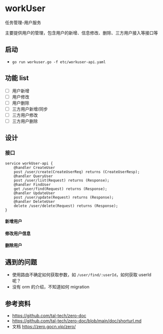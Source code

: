 # workUser
任务管理-用户服务

主要提供用户的管理，包含用户的新增、信息修改、删除、三方用户接入等接口等

## 启动
* `go run workuser.go -f etc/workuser-api.yaml`

## 功能 list
* [ ] 用户新增
* [ ] 用户修改
* [ ] 用户删除
* [ ] 三方用户新增/同步
* [ ] 三方用户修改
* [ ] 三方用户删除

## 设计


### 接口

```
service workUser-api {
	@handler CreateUser
	post /user/create(CreateUserReq) returns (CreateUserResp);
	@handler QueryUser
	post /user/list(Request) returns (Response);
	@handler FindUser
	get /user/find(Request) returns (Response);
	@handler UpdateUser
	post /user/update(Request) returns (Response);
	@handler DeleteUser
	delete /user/delete(Request) returns (Response);
}
```

#### 新增用户

#### 修改用户信息
#### 删除用户

## 遇到的问题
* 使用路由不确定如何获取参数，如 `/user/find/:userId`，如何获取 userId 呢？
* 没有 orm 的介绍，不知道如何 migration



## 参考资料
* https://github.com/tal-tech/zero-doc
* https://github.com/tal-tech/zero-doc/blob/main/doc/shorturl.md
* 文档 https://zero.gocn.vip/zero/
